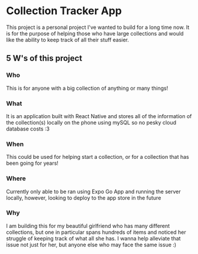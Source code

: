# Collection Tracker App

This project is a personal project I've wanted to build for a long time now. It is for the purpose of helping those who have large collections and would like the ability to keep track of all their stuff easier.
## 5 W's of this project

### Who

This is for anyone with a big collection of anything or many things!
### What

It is an application built with React Native and stores all of the information of the collection(s) locally on the phone using mySQL so no pesky cloud database costs :3
### When

This could be used for helping start a collection, or for a collection that has been going for years!
### Where

Currently only able to be ran using Expo Go App and running the server locally, however, looking to deploy to the app store in the future
### Why

I am building this for my beautiful girlfriend who has many different collections, but one in particular spans hundreds of items and noticed her struggle of keeping track of what all she has. I wanna help alleviate that issue not just for her, but anyone else who may face the same issue :)

